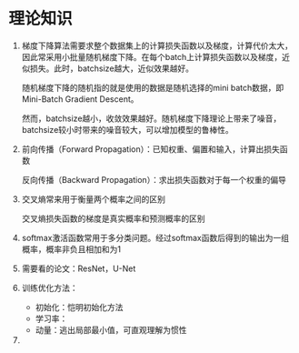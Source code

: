# 理论知识


1. 梯度下降算法需要求整个数据集上的计算损失函数以及梯度，计算代价太大，因此常采用小批量随机梯度下降。在每个batch上计算损失函数以及梯度，近似损失。此时，batchsize越大，近似效果越好。

   随机梯度下降的随机指的就是使用的数据是随机选择的mini batch数据，即Mini-Batch Gradient Descent。

   然而，batchsize越小，收敛效果越好。随机梯度下降理论上带来了噪音，batchsize较小时带来的噪音较大，可以增加模型的鲁棒性。

2. 前向传播（Forward Propagation）：已知权重、偏置和输入，计算出损失函数

   反向传播（Backward Propagation）：求出损失函数对于每一个权重的偏导

3. 交叉熵常来用于衡量两个概率之间的区别

   交叉熵损失函数的梯度是真实概率和预测概率的区别

4. softmax激活函数常用于多分类问题。经过softmax函数后得到的输出为一组概率，概率非负且相加和为1

5. 需要看的论文：ResNet，U-Net

6. 训练优化方法：

   - 初始化：恺明初始化方法
   - 学习率：
   - 动量：逃出局部最小值，可直观理解为惯性

7. 
